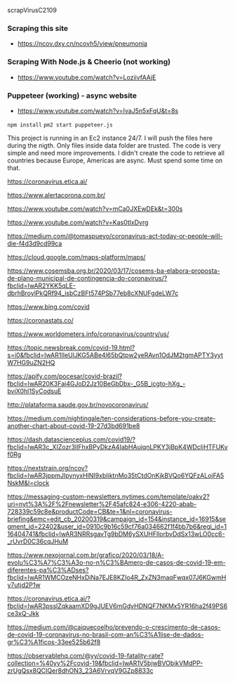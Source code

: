 scrapVirusC2109

### Scraping this site
- https://ncov.dxy.cn/ncovh5/view/pneumonia

### Scraping With Node.js & Cheerio (not working)
- https://www.youtube.com/watch?v=LoziivfAAjE

### Puppeteer (working) - async website
- https://www.youtube.com/watch?v=IvaJ5n5xFqU&t=8s


`npm install`
`pm2 start puppeteer.js`

This project is running in an Ec2 instance 24/7.
I will push the files here during the nigth.
Only files inside data folder are trusted.
The code is very simple and need more improvements.
I didn't create the code to retrieve all countries because Europe, Americas are async.
Must spend some time on that.

https://coronavirus.etica.ai/

https://www.alertacorona.com.br/

https://www.youtube.com/watch?v=mCa0JXEwDEk&t=300s

https://www.youtube.com/watch?v=Kas0tIxDvrg

https://medium.com/@tomaspueyo/coronavirus-act-today-or-people-will-die-f4d3d9cd99ca

https://cloud.google.com/maps-platform/maps/

https://www.cosemsba.org.br/2020/03/17/cosems-ba-elabora-proposta-de-plano-municipal-de-contingencia-do-coronavirus/?fbclid=IwAR2YKK5qLE-dbrhBroylPkQRf94_isbCzBFt574PSb77eb8cXNUFgdeLW7c

https://www.bing.com/covid

https://coronastats.co/

https://www.worldometers.info/coronavirus/country/us/

https://topic.newsbreak.com/covid-19.html?s=i0&fbclid=IwAR1IIeUlJKG5ABe4l65bQtpw2yeRAvn1OdJM2tgmAPTY3yytW7HG9uZN2HQ

https://apify.com/pocesar/covid-brazil?fbclid=IwAR20K3Faj4GJoD2Jz10BeGbDbx-_G5B_icgto-hXg_-bviX0hl1SyCodsuE

http://plataforma.saude.gov.br/novocoronavirus/

https://medium.com/nightingale/ten-considerations-before-you-create-another-chart-about-covid-19-27d3bd691be8

https://dash.datascienceplus.com/covid19/?fbclid=IwAR3c_XIZozr3lIFhxBPyDkzA4IabHAujqnLPKY3jBpK4WDcIjHTFUKvf0Rg

https://nextstrain.org/ncov?fbclid=IwAR3jppmJIpynyxHlNI9xbIiktnMo35tCtdOnKjkBVQo6YQFzALojFA5NskM&l=clock

https://messaging-custom-newsletters.nytimes.com/template/oakv2?uri=nyt%3A%2F%2Fnewsletter%2F45afc824-e306-4220-abab-728339c59c8e&productCode=CB&te=1&nl=coronavirus-briefing&emc=edit_cb_20200319&campaign_id=154&instance_id=16915&segment_id=22402&user_id=0910c9b16c59cf76a034662f1f4bb7b6&regi_id=116404741&fbclid=IwAR3NRRsgavTg9bDM6ySXUHFllorbvDdSx13wLO0cc6-_rUvrD0C36cqJHuM

https://www.nexojornal.com.br/grafico/2020/03/18/A-evolu%C3%A7%C3%A3o-no-n%C3%BAmero-de-casos-de-covid-19-em-diferentes-pa%C3%ADses?fbclid=IwAR1WMCOzeNHxDiNa7EJE8KZIo4R_ZxZN3maqFwqx07J6KGwmHy7utjd2P1w

https://coronavirus.etica.ai/?fbclid=IwAR3psslZqkaamXD9gJUEV6mGdyHDNQF7NKMx5YR16ha2f49PS6ce3xQ-Jkk

https://medium.com/@caiquecoelho/prevendo-o-crescimento-de-casos-de-covid-19-coronavirus-no-brasil-com-an%C3%A1lise-de-dados-gr%C3%A1ficos-33ee525b62f8


https://observablehq.com/@yy/covid-19-fatality-rate?collection=%40yy%2Fcovid-19&fbclid=IwAR1V5bjwBVObikVMdPP-zrUgQsx8QCIQer8dhON3_23A6VrvqV9GZp8833c
